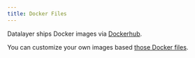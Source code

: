 ```yaml
---
title: Docker Files
---
```


Datalayer ships Docker images via [Dockerhub](https://hub.docker.com/u/datalayer).

You can customize your own images based [those Docker files](https://github.com/datalayer/docker-files).
